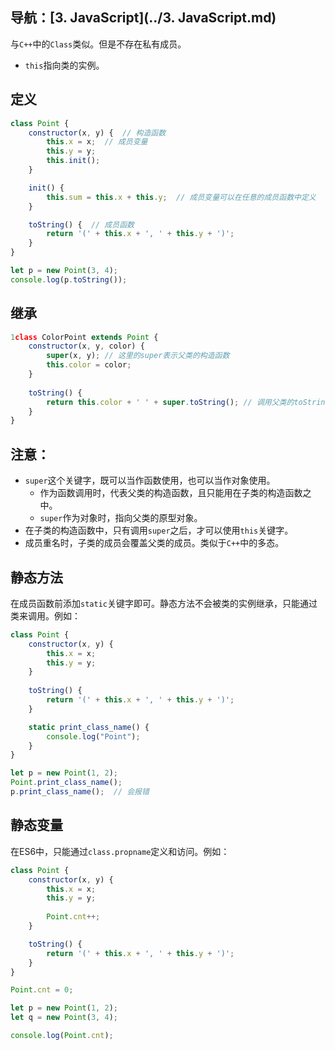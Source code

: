 ## 导航：[3. JavaScript](../3. JavaScript.md)

与`C++`中的`Class`类似。但是不存在私有成员。

-   `this`指向类的实例。

## 定义

```js
class Point {
    constructor(x, y) {  // 构造函数
        this.x = x;  // 成员变量
        this.y = y;
        this.init();
	}

	init() {
    	this.sum = this.x + this.y;  // 成员变量可以在任意的成员函数中定义
	}

	toString() {  // 成员函数
    	return '(' + this.x + ', ' + this.y + ')';
	}
}

let p = new Point(3, 4);
console.log(p.toString());
```

## 继承

```js
1class ColorPoint extends Point {
    constructor(x, y, color) {
        super(x, y); // 这里的super表示父类的构造函数
        this.color = color;
    }
    
    toString() {
   		return this.color + ' ' + super.toString(); // 调用父类的toString()
	}
}
```

## 注意：

-   `super`这个关键字，既可以当作函数使用，也可以当作对象使用。
    -   作为函数调用时，代表父类的构造函数，且只能用在子类的构造函数之中。
    -   `super`作为对象时，指向父类的原型对象。
-   在子类的构造函数中，只有调用`super`之后，才可以使用`this`关键字。
-   成员重名时，子类的成员会覆盖父类的成员。类似于`C++`中的多态。

## 静态方法

在成员函数前添加`static`关键字即可。静态方法不会被类的实例继承，只能通过类来调用。例如：

```js
class Point {
    constructor(x, y) {
        this.x = x;
        this.y = y;
    }
    
    toString() {
    	return '(' + this.x + ', ' + this.y + ')';
	}

	static print_class_name() {
    	console.log("Point");
	}
}

let p = new Point(1, 2);
Point.print_class_name();
p.print_class_name();  // 会报错
```

## 静态变量

在ES6中，只能通过`class.propname`定义和访问。例如：

```js
class Point {
    constructor(x, y) {
        this.x = x;
        this.y = y;
        
        Point.cnt++;
	}

	toString() {
    	return '(' + this.x + ', ' + this.y + ')';
	}
}

Point.cnt = 0;

let p = new Point(1, 2);
let q = new Point(3, 4);

console.log(Point.cnt);
```